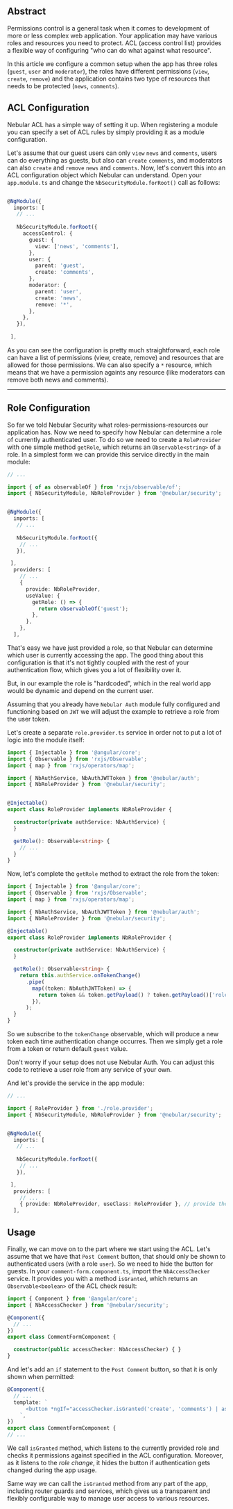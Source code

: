 ## Abstract

Permissions control is a general task when it comes to development of more or less complex web application. Your application may have various roles and resources you need to protect.
ACL (access control list) provides a flexible way of configuring "who can do what against what resource".

In this article we configure a common setup when the app has three roles (`guest`, `user` and `moderator`), the roles have different permissions (`view`, `create`, `remove`) 
and the application contains two type of resources that needs to be protected (`news`, `comments`).

## ACL Configuration

Nebular ACL has a simple way of setting it up. When registering a module you can specify a set of ACL rules by simply providing it as a module configuration.

Let's assume that our guest users can only `view` `news` and `comments`, users can do everything as guests, but also can `create` `comments`, and moderators can also `create` and `remove` `news` and `comments`.
Now, let's convert this into an ACL configuration object which Nebular can understand. Open your `app.module.ts` and change the `NbSecurityModule.forRoot()` call as follows:

```typescript

@NgModule({
  imports: [
   // ...
    
   NbSecurityModule.forRoot({
     accessControl: {
       guest: {
         view: ['news', 'comments'],
       },
       user: {
         parent: 'guest',
         create: 'comments',
       },
       moderator: {
         parent: 'user',
         create: 'news',
         remove: '*',
       },
     },
   }),
   
 ],

``` 

As you can see the configuration is pretty much straightforward, each role can have a list of permissions (view, create, remove) and resources that are allowed for those permissions. We can also specify a `*` resource,
which means that we have a permission againts any resource (like moderators can remove both news and comments).    
<hr class="section-end">

## Role Configuration

So far we told Nebular Security what roles-permissions-resources our application has. Now we need to specify how Nebular can determine a role of currently authenticated user.
To do so we need to create a `RoleProvider` with one simple method `getRole`, which returns an `Observable<string>` of a role.
In a simplest form we can provide this service directly in the main module:


```typescript
// ...

import { of as observableOf } from 'rxjs/observable/of';
import { NbSecurityModule, NbRoleProvider } from '@nebular/security';


@NgModule({
  imports: [
   // ...
    
   NbSecurityModule.forRoot({
    // ...
   }),

 ],
  providers: [
    // ...
    {
      provide: NbRoleProvider,
      useValue: {
        getRole: () => {
          return observableOf('guest');
        },
      },
    },
  ],
``` 
That's easy we have just provided a role, so that Nebular can determine which user is currently accessing the app.
The good thing about this configuration is that it's not tightly coupled with the rest of your authentication flow, which gives you a lot of flexibility over it.

But, in our example the role is "hardcoded", which in the real world app would be dynamic and depend on the current user. 

Assuming that you already have `Nebular Auth` module fully configured and functioning based on `JWT` we will adjust the example to retrieve a role from the user token.

Let's create a separate `role.provider.ts` service in order not to put a lot of logic into the module itself:

```typescript
import { Injectable } from '@angular/core';
import { Observable } from 'rxjs/Observable';
import { map } from 'rxjs/operators/map';

import { NbAuthService, NbAuthJWTToken } from '@nebular/auth';
import { NbRoleProvider } from '@nebular/security';


@Injectable()
export class RoleProvider implements NbRoleProvider {

  constructor(private authService: NbAuthService) {
  }

  getRole(): Observable<string> {
    // ...
  }
}

``` 

Now, let's complete the `getRole` method to extract the role from the token: 

```typescript
import { Injectable } from '@angular/core';
import { Observable } from 'rxjs/Observable';
import { map } from 'rxjs/operators/map';

import { NbAuthService, NbAuthJWTToken } from '@nebular/auth';
import { NbRoleProvider } from '@nebular/security';

@Injectable()
export class RoleProvider implements NbRoleProvider {

  constructor(private authService: NbAuthService) {
  }

  getRole(): Observable<string> {
    return this.authService.onTokenChange()
      .pipe(
        map((token: NbAuthJWTToken) => {
          return token && token.getPayload() ? token.getPayload()['role'] : 'guest';
        }),
      );
  }
}
``` 

So we subscribe to the `tokenChange` observable, which will produce a new token each time authentication change occurres. Then we simply get a role from a token or return default `guest` value.

Don't worry if your setup does not use Nebular Auth. You can adjust this code to retrieve a user role from any service of your own. 


And let's provide the service in the app module:

```typescript
// ...

import { RoleProvider } from './role.provider';
import { NbSecurityModule, NbRoleProvider } from '@nebular/security';


@NgModule({
  imports: [
   // ...
    
   NbSecurityModule.forRoot({
    // ...
   }),

 ],
  providers: [
    // ...
    { provide: NbRoleProvider, useClass: RoleProvider }, // provide the class
  ],
``` 


## Usage

Finally, we can move on to the part where we start using the ACL. Let's assume that we have that `Post Comment` button, that should only be shown to authenticated users (with a role `user`).
So we need to hide the button for guests. In your `comment-form.component.ts`, import the `NbAccessChecker` service. 
It provides you with a method `isGranted`, which returns an `Observable<boolean>` of the ACL check result:

```typescript
import { Component } from '@angular/core';
import { NbAccessChecker } from '@nebular/security';

@Component({
  // ...
})
export class CommentFormComponent {

  constructor(public accessChecker: NbAccessChecker) { }
}
``` 

And let's add an `if` statement to the `Post Comment` button, so that it is only shown when permitted:

```typescript
@Component({
  // ...
  template: `
      <button *ngIf="accessChecker.isGranted('create', 'comments') | async" >Post Comment</button>
    `,
})
export class CommentFormComponent {
// ...
``` 
We call `isGranted` method, which listens to the currently provided role and checks it permissions against specified in the ACL configuration. 
Moreover, as it listens to the *role change*, it hides the button if authentication gets changed during the app usage.

Same way we can call the `isGranted` method from any part of the app, including router guards and services, which gives us a transparent and flexibly configurable way to manage user access to various resources.   
